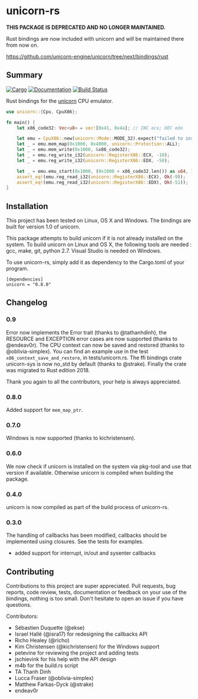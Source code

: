 # unicorn-rs

**THIS PACKAGE IS DEPRECATED AND NO LONGER MAINTAINED.**

Rust bindings are now included with unicorn and will be maintained there from now on.

https://github.com/unicorn-engine/unicorn/tree/next/bindings/rust


## Summary 

[![Cargo](https://img.shields.io/crates/v/unicorn.svg)](https://crates.io/crates/unicorn)
[![Documentation](https://docs.rs/unicorn/badge.svg)](https://docs.rs/unicorn)
[![Build Status](https://api.travis-ci.org/ekse/unicorn-rs.svg?branch=master)](https://travis-ci.org/ekse/unicorn-rs)

Rust bindings for the [unicorn](http://www.unicorn-engine.org/) CPU emulator.



```rust
use unicorn::{Cpu, CpuX86};

fn main() {
    let x86_code32: Vec<u8> = vec![0x41, 0x4a]; // INC ecx; DEC edx

    let emu = CpuX86::new(unicorn::Mode::MODE_32).expect("failed to instantiate emulator");
    let _ = emu.mem_map(0x1000, 0x4000, unicorn::Protection::ALL);
    let _ = emu.mem_write(0x1000, &x86_code32);
    let _ = emu.reg_write_i32(unicorn::RegisterX86::ECX, -10);
    let _ = emu.reg_write_i32(unicorn::RegisterX86::EDX, -50);

    let _ = emu.emu_start(0x1000, (0x1000 + x86_code32.len()) as u64, 10 * unicorn::SECOND_SCALE, 1000);
    assert_eq!(emu.reg_read_i32(unicorn::RegisterX86::ECX), Ok(-9));
    assert_eq!(emu.reg_read_i32(unicorn::RegisterX86::EDX), Ok(-51));
}
```

## Installation

This project has been tested on Linux, OS X and Windows. The bindings are built for version 1.0 of
unicorn.

This package attempts to build unicorn if it is not already installed on the system. To build
unicorn on Linux and OS X, the following tools are needed : gcc, make, git, python 2.7. Visual
Studio is needed on Windows.

To use unicorn-rs, simply add it as dependency to the Cargo.toml of your program.

```
[dependencies]
unicorn = "0.8.0"
```

## Changelog

### 0.9

Error now implements the Error trait (thanks to @tathanhdinh), the RESOURCE and EXCEPTION
error cases are now supported (thanks to @endeav0r). The CPU context can now be
saved and restored (thanks to @oblivia-simplex). You can find an example use in the
test `x86_context_save_and_restore`, in tests/unicorn.rs. The ffi bindings crate 
unicorn-sys is now no_std by default (thanks to @strake). Finally the crate was migrated
to Rust edition 2018.

Thank you again to all the contributors, your help is always appreciated.

### 0.8.0

Added support for `mem_map_ptr`.

### 0.7.0

Windows is now supported (thanks to kichristensen).

### 0.6.0

We now check if unicorn is installed on the system via pkg-tool and use that version if available.
Otherwise unicorn is compiled when building the package.

### 0.4.0

unicorn is now compiled as part of the build process of unicorn-rs.

### 0.3.0

The handling of callbacks has been modified, callbacks should be implemented using closures. See
the tests for examples.

- added support for interrupt, in/out and sysenter callbacks


## Contributing

Contributions to this project are super appreciated. Pull requests, bug reports, code review, tests,
documentation or feedback on your use of the bindings, nothing is too small. Don't hesitate to open
an issue if you have questions.

Contributors:

- Sébastien Duquette (@ekse)
- Israel Hallé (@isra17) for redesigning the callbacks API
- Richo Healey (@richo)
- Kim Christensen (@kichristensen) for the Windows support
- petevine for reviewing the project and adding tests
- jschievink for his help with the API design
- m4b for the build.rs script
- TA Thanh Dinh
- Lucca Fraser (@oblivia-simplex)
- Matthew Farkas-Dyck (@strake)
- endeav0r 
